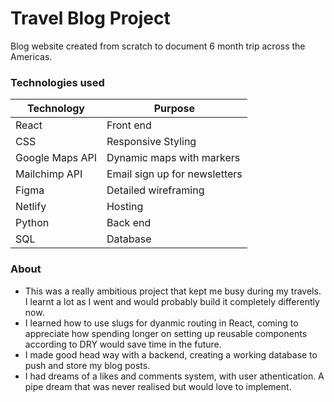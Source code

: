 # Travel Blog Project

Blog website created from scratch to document 6 month trip across the Americas. 

### Technologies used
| Technology        | Purpose                          |
|--------------------|----------------------------------|
| React             | Front end                       |
| CSS               | Responsive Styling              |
| Google Maps API   | Dynamic maps with markers       |
| Mailchimp API     | Email sign up for newsletters   |
| Figma             | Detailed wireframing            |
| Netlify           | Hosting                         |
| Python            | Back end                        |
| SQL               | Database                        |


### About
- This was a really ambitious project that kept me busy during my travels. I learnt a lot as I went and would probably build it completely differently now.
- I learned how to use slugs for dyanmic routing in React, coming to appreciate how spending longer on setting up reusable components according to DRY would save time in the future. 
- I made good head way with a backend, creating a working database to push and store my blog posts. 
- I had dreams of a likes and comments system, with user athentication. A pipe dream that was never realised but would love to implement. 
